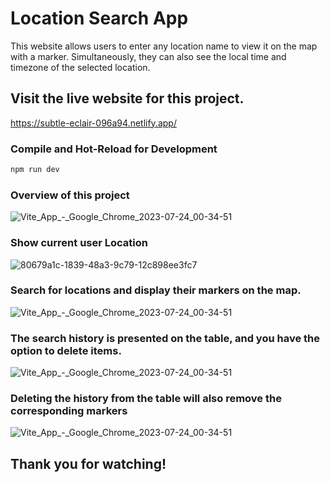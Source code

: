 # Location Search App

This website allows users to enter any location name to view it on the map with a marker. Simultaneously, they can also see the local time and timezone of the selected location.

## Visit the live website for this project.

https://subtle-eclair-096a94.netlify.app/

### Compile and Hot-Reload for Development

```sh
npm run dev
```

### Overview of this project

![Vite_App_-_Google_Chrome_2023-07-24_00-34-51](https://github.com/XOFJO/Vue-locationSearch/assets/38542637/255cbe03-b8b3-47bf-b515-6f8410fe100e)

### Show current user Location

![80679a1c-1839-48a3-9c79-12c898ee3fc7](https://github.com/XOFJO/Vue-locationSearch/assets/38542637/0b333f1d-ee07-4fd4-adc0-9d0b6ef000f1)

### Search for locations and display their markers on the map.

![Vite_App_-_Google_Chrome_2023-07-24_00-34-51](https://github.com/XOFJO/Vue-locationSearch/assets/38542637/0e1c1e76-fb28-469e-a7db-63116e7d3b2b)

### The search history is presented on the table, and you have the option to delete items.

![Vite_App_-_Google_Chrome_2023-07-24_00-34-51](https://github.com/XOFJO/Vue-locationSearch/assets/38542637/dc429f92-1891-43f0-b3b8-ec4d5dde16e6)

### Deleting the history from the table will also remove the corresponding markers

![Vite_App_-_Google_Chrome_2023-07-24_00-34-51](https://github.com/XOFJO/Vue-locationSearch/assets/38542637/5898563c-e474-41ea-aa14-f96a0ad81029)

## Thank you for watching!
